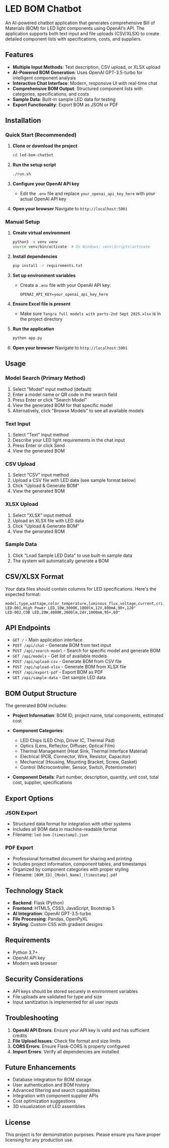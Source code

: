 # LED BOM Chatbot

An AI-powered chatbot application that generates comprehensive Bill of Materials (BOM) for LED light components using OpenAI's API. The application supports both text input and file uploads (CSV/XLSX) to create detailed component lists with specifications, costs, and suppliers.

## Features

- **Multiple Input Methods**: Text description, CSV upload, or XLSX upload
- **AI-Powered BOM Generation**: Uses OpenAI GPT-3.5-turbo for intelligent component analysis
- **Interactive Chat Interface**: Modern, responsive UI with real-time chat
- **Comprehensive BOM Output**: Structured component lists with categories, specifications, and costs
- **Sample Data**: Built-in sample LED data for testing
- **Export Functionality**: Export BOM as JSON or PDF

## Installation

### Quick Start (Recommended)

1. **Clone or download the project**
   ```bash
   cd led-bom-chatbot
   ```

2. **Run the setup script**
   ```bash
   ./run.sh
   ```

3. **Configure your OpenAI API key**
   - Edit the `.env` file and replace `your_openai_api_key_here` with your actual OpenAI API key

4. **Open your browser**
   Navigate to `http://localhost:5001`

### Manual Setup

1. **Create virtual environment**
   ```bash
   python3 -m venv venv
   source venv/bin/activate  # On Windows: venv\Scripts\activate
   ```

2. **Install dependencies**
   ```bash
   pip install -r requirements.txt
   ```

3. **Set up environment variables**
   - Create a `.env` file with your OpenAI API key:
     ```
     OPENAI_API_KEY=your_openai_api_key_here
     ```

4. **Ensure Excel file is present**
   - Make sure `Tangra full models with parts-2nd Sept 2025.xlsx` is in the project directory

5. **Run the application**
   ```bash
   python app.py
   ```

6. **Open your browser**
   Navigate to `http://localhost:5001`

## Usage

### Model Search (Primary Method)
1. Select "Model" input method (default)
2. Enter a model name or QR code in the search field
3. Press Enter or click "Search Model"
4. View the generated BOM for that specific model
5. Alternatively, click "Browse Models" to see all available models

### Text Input
1. Select "Text" input method
2. Describe your LED light requirements in the chat input
3. Press Enter or click Send
4. View the generated BOM

### CSV Upload
1. Select "CSV" input method
2. Upload a CSV file with LED data (see sample format below)
3. Click "Upload & Generate BOM"
4. View the generated BOM

### XLSX Upload
1. Select "XLSX" input method
2. Upload an XLSX file with LED data
3. Click "Upload & Generate BOM"
4. View the generated BOM

### Sample Data
1. Click "Load Sample LED Data" to use built-in sample data
2. The system will automatically generate a BOM

## CSV/XLSX Format

Your data files should contain columns for LED specifications. Here's the expected format:

```csv
model,type,wattage,color_temperature,luminous_flux,voltage,current,cri,beam_angle
LED-001,High Power LED,10W,3000K,1000lm,12V,800mA,90+,120°
LED-002,COB LED,20W,4000K,2000lm,24V,1000mA,95+,60°
```

## API Endpoints

- `GET /` - Main application interface
- `POST /api/chat` - Generate BOM from text input
- `POST /api/search-model` - Search for specific model and generate BOM
- `GET /api/models` - Get list of available models
- `POST /api/upload-csv` - Generate BOM from CSV file
- `POST /api/upload-xlsx` - Generate BOM from XLSX file
- `POST /api/export-pdf` - Export BOM as PDF
- `GET /api/sample-data` - Get sample LED data

## BOM Output Structure

The generated BOM includes:

- **Project Information**: BOM ID, project name, total components, estimated cost
- **Component Categories**: 
  - LED Chips (LED Chip, Driver IC, Thermal Pad)
  - Optics (Lens, Reflector, Diffuser, Optical Film)
  - Thermal Management (Heat Sink, Thermal Interface Material)
  - Electrical (PCB, Connector, Wire, Resistor, Capacitor)
  - Mechanical (Housing, Mounting Bracket, Screw, Gasket)
  - Control (Microcontroller, Sensor, Switch, Potentiometer)

- **Component Details**: Part number, description, quantity, unit cost, total cost, supplier, specifications

## Export Options

### JSON Export
- Structured data format for integration with other systems
- Includes all BOM data in machine-readable format
- Filename: `led-bom-[timestamp].json`

### PDF Export
- Professional formatted document for sharing and printing
- Includes project information, component tables, and timestamps
- Organized by component categories with proper styling
- Filename: `[BOM_ID]_[Model_Name]_[timestamp].pdf`

## Technology Stack

- **Backend**: Flask (Python)
- **Frontend**: HTML5, CSS3, JavaScript, Bootstrap 5
- **AI Integration**: OpenAI GPT-3.5-turbo
- **File Processing**: Pandas, OpenPyXL
- **Styling**: Custom CSS with gradient designs

## Requirements

- Python 3.7+
- OpenAI API key
- Modern web browser

## Security Considerations

- API keys should be stored securely in environment variables
- File uploads are validated for type and size
- Input sanitization is implemented for all user inputs

## Troubleshooting

1. **OpenAI API Errors**: Ensure your API key is valid and has sufficient credits
2. **File Upload Issues**: Check file format and size limits
3. **CORS Errors**: Ensure Flask-CORS is properly configured
4. **Import Errors**: Verify all dependencies are installed

## Future Enhancements

- Database integration for BOM storage
- User authentication and BOM history
- Advanced filtering and search capabilities
- Integration with component supplier APIs
- Cost optimization suggestions
- 3D visualization of LED assemblies

## License

This project is for demonstration purposes. Please ensure you have proper licensing for any production use.
